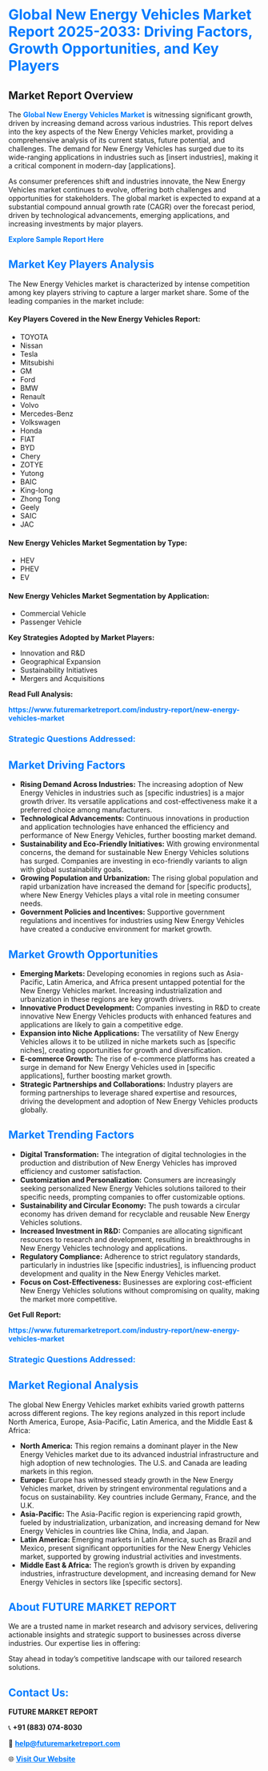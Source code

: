 <h1 style="color: #007BFF;">Global New Energy Vehicles Market Report 2025-2033: Driving Factors, Growth Opportunities, and Key Players</h1>

<section id="overview">
<h2>Market Report Overview</h2>
<p>The <a href="https://www.futuremarketreport.com/industry-report/new-energy-vehicles-market" style="color: #007BFF; text-decoration: none;"><strong>Global New Energy Vehicles Market</strong></a> is witnessing significant growth, driven by increasing demand across various industries. This report delves into the key aspects of the New Energy Vehicles market, providing a comprehensive analysis of its current status, future potential, and challenges. The demand for New Energy Vehicles has surged due to its wide-ranging applications in industries such as [insert industries], making it a critical component in modern-day [applications].</p>
<p>As consumer preferences shift and industries innovate, the New Energy Vehicles market continues to evolve, offering both challenges and opportunities for stakeholders. The global market is expected to expand at a substantial compound annual growth rate (CAGR) over the forecast period, driven by technological advancements, emerging applications, and increasing investments by major players.</p>
</section>

<section id="overview">
<p><a href="https://www.futuremarketreport.com/request-sample/reportId=27325" style="color: #007BFF; text-decoration: none;"><strong>Explore Sample Report Here</strong></a></p>
</section>

<section id="key-players">
<h2 style="color: #007BFF;">Market Key Players Analysis</h2>
<p>The New Energy Vehicles market is characterized by intense competition among key players striving to capture a larger market share. Some of the leading companies in the market include:</p>
<h4>Key Players Covered in the New Energy Vehicles Report:</h4>
<ul><li>TOYOTA</li><li>Nissan</li><li>Tesla</li><li>Mitsubishi</li><li>GM</li><li>Ford</li><li>BMW</li><li>Renault</li><li>Volvo</li><li>Mercedes-Benz</li><li>Volkswagen</li><li>Honda</li><li>FIAT</li><li>BYD</li><li>Chery</li><li>ZOTYE</li><li>Yutong</li><li>BAIC</li><li>King-long</li><li>Zhong Tong</li><li>Geely</li><li>SAIC</li><li>JAC</li></ul>
<h4>New Energy Vehicles Market Segmentation by Type:</h4>
<ul><li>HEV</li><li>PHEV</li><li>EV</li></ul>

<h4>New Energy Vehicles Market Segmentation by Application:</h4>
<ul><li>Commercial Vehicle</li><li>Passenger Vehicle</li></ul>
<p><strong>Key Strategies Adopted by Market Players:</strong></p>
<ul>
<li>Innovation and R&D</li>
<li>Geographical Expansion</li>
<li>Sustainability Initiatives</li>
<li>Mergers and Acquisitions</li>
</ul>
</section>

<section>
<p><strong>Read Full Analysis: </strong></p><a href="https://www.futuremarketreport.com/industry-report/new-energy-vehicles-market" style="color: #007BFF; text-decoration: none;"><strong>https://www.futuremarketreport.com/industry-report/new-energy-vehicles-market</strong></a>
<h3 style="color: #007BFF;">Strategic Questions Addressed:</h3>
</section>

<section id="driving-factors">
<h2 style="color: #007BFF;">Market Driving Factors</h2>
<ul>
<li><strong>Rising Demand Across Industries:</strong> The increasing adoption of New Energy Vehicles in industries such as [specific industries] is a major growth driver. Its versatile applications and cost-effectiveness make it a preferred choice among manufacturers.</li>
<li><strong>Technological Advancements:</strong> Continuous innovations in production and application technologies have enhanced the efficiency and performance of New Energy Vehicles, further boosting market demand.</li>
<li><strong>Sustainability and Eco-Friendly Initiatives:</strong> With growing environmental concerns, the demand for sustainable New Energy Vehicles solutions has surged. Companies are investing in eco-friendly variants to align with global sustainability goals.</li>
<li><strong>Growing Population and Urbanization:</strong> The rising global population and rapid urbanization have increased the demand for [specific products], where New Energy Vehicles plays a vital role in meeting consumer needs.</li>
<li><strong>Government Policies and Incentives:</strong> Supportive government regulations and incentives for industries using New Energy Vehicles have created a conducive environment for market growth.</li>
</ul>
</section>

<section id="growth-opportunities">
<h2 style="color: #007BFF;">Market Growth Opportunities</h2>
<ul>
<li><strong>Emerging Markets:</strong> Developing economies in regions such as Asia-Pacific, Latin America, and Africa present untapped potential for the New Energy Vehicles market. Increasing industrialization and urbanization in these regions are key growth drivers.</li>
<li><strong>Innovative Product Development:</strong> Companies investing in R&D to create innovative New Energy Vehicles products with enhanced features and applications are likely to gain a competitive edge.</li>
<li><strong>Expansion into Niche Applications:</strong> The versatility of New Energy Vehicles allows it to be utilized in niche markets such as [specific niches], creating opportunities for growth and diversification.</li>
<li><strong>E-commerce Growth:</strong> The rise of e-commerce platforms has created a surge in demand for New Energy Vehicles used in [specific applications], further boosting market growth.</li>
<li><strong>Strategic Partnerships and Collaborations:</strong> Industry players are forming partnerships to leverage shared expertise and resources, driving the development and adoption of New Energy Vehicles products globally.</li>
</ul>
</section>

<section id="trending-factors">
<h2 style="color: #007BFF;">Market Trending Factors</h2>
<ul>
<li><strong>Digital Transformation:</strong> The integration of digital technologies in the production and distribution of New Energy Vehicles has improved efficiency and customer satisfaction.</li>
<li><strong>Customization and Personalization:</strong> Consumers are increasingly seeking personalized New Energy Vehicles solutions tailored to their specific needs, prompting companies to offer customizable options.</li>
<li><strong>Sustainability and Circular Economy:</strong> The push towards a circular economy has driven demand for recyclable and reusable New Energy Vehicles solutions.</li>
<li><strong>Increased Investment in R&D:</strong> Companies are allocating significant resources to research and development, resulting in breakthroughs in New Energy Vehicles technology and applications.</li>
<li><strong>Regulatory Compliance:</strong> Adherence to strict regulatory standards, particularly in industries like [specific industries], is influencing product development and quality in the New Energy Vehicles market.</li>
<li><strong>Focus on Cost-Effectiveness:</strong> Businesses are exploring cost-efficient New Energy Vehicles solutions without compromising on quality, making the market more competitive.</li>
</ul>
</section>

<section>
<p><strong>Get Full Report: </strong></p><a href="https://www.futuremarketreport.com/industry-report/new-energy-vehicles-market" style="color: #007BFF; text-decoration: none;"><strong>https://www.futuremarketreport.com/industry-report/new-energy-vehicles-market</strong></a>
<h3 style="color: #007BFF;">Strategic Questions Addressed:</h3>
</section>


<section id="regional-analysis">
<h2 style="color: #007BFF;">Market Regional Analysis</h2>
<p>The global New Energy Vehicles market exhibits varied growth patterns across different regions. The key regions analyzed in this report include North America, Europe, Asia-Pacific, Latin America, and the Middle East & Africa:</p>
<ul>
<li><strong>North America:</strong> This region remains a dominant player in the New Energy Vehicles market due to its advanced industrial infrastructure and high adoption of new technologies. The U.S. and Canada are leading markets in this region.</li>
<li><strong>Europe:</strong> Europe has witnessed steady growth in the New Energy Vehicles market, driven by stringent environmental regulations and a focus on sustainability. Key countries include Germany, France, and the U.K.</li>
<li><strong>Asia-Pacific:</strong> The Asia-Pacific region is experiencing rapid growth, fueled by industrialization, urbanization, and increasing demand for New Energy Vehicles in countries like China, India, and Japan.</li>
<li><strong>Latin America:</strong> Emerging markets in Latin America, such as Brazil and Mexico, present significant opportunities for the New Energy Vehicles market, supported by growing industrial activities and investments.</li>
<li><strong>Middle East & Africa:</strong> The region’s growth is driven by expanding industries, infrastructure development, and increasing demand for New Energy Vehicles in sectors like [specific sectors].</li>
</ul>
</section>

<footer>
<h2 style="color: #007BFF;">About FUTURE MARKET REPORT</h2>
<p>We are a trusted name in market research and advisory services, delivering actionable insights and strategic support to businesses across diverse industries. Our expertise lies in offering:</p>

<p>Stay ahead in today’s competitive landscape with our tailored research solutions.</p>

<h2 style="color: #007BFF;">Contact Us:</h2>
<p><strong>FUTURE MARKET REPORT</strong></p>
<p>📞 <strong>+91 (883) 074-8030</strong></p>
<p>📧 <strong><a href="mailto:help@futuremarketreport.com" style="color: #007BFF;">help@futuremarketreport.com</a></strong></p>
<p>🌐 <strong><a href="https://www.futuremarketreport.com/" style="color: #007BFF;">Visit Our Website</a></strong></p>
</footer>